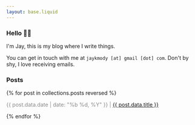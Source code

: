 ```yaml
---
layout: base.liquid
---
```


### Hello 👋🏽
I'm Jay, this is my blog where I write things.

You can get in touch with me at `jaykmody [at] gmail [dot] com`. Don't by shy, I love receiving emails.

### Posts

{% for post in collections.posts reversed %}
  <p>
    <span style="opacity: 0.5;">{{ post.data.date | date: "%b %d, %Y" }} |</span>
    <span><a href="{{ post.url }}">{{ post.data.title }}</a></span>
  </p>
{% endfor %}
